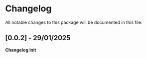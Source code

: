 # Changelog
All notable changes to this package will be documented in this file.

## [0.0.2] - 29/01/2025
**Changelog Init**
